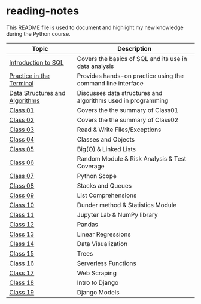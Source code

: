 # reading-notes

This README file is used to document and highlight my new knowledge during the Python course.

| Topic | Description |
|-------|-------------|
| [Introduction to SQL](./sql.md) | Covers the basics of SQL and its use in data analysis |
| [Practice in the Terminal](./terminal.md) | Provides hands-on practice using the command line interface |
| [Data Structures and Algorithms](./Data%20StructuresAndAlgorithms.md) | Discusses data structures and algorithms used in programming |
| [Class 01](./class01.md) | Covers the the summary of Class01 |
| [Class 02](./class02.md) | Covers the the summary of Class02 |
| [Class 03](./class03.md) |  Read & Write Files/Exceptions |
| [Class 04](./class04.md)| Classes and Objects  |
| [Class 05](./class05.md)| Big(O) & Linked Lists  |
| [Class 06](./class06.md)| Random Module & Risk Analysis & Test Coverage  |
| [Class 07](./class07.md)| Python Scope  |
| [Class 08](./class08.md)| Stacks and Queues  |
| [Class 09](./class09.md)| List Comprehensions  |
| [Class 10](./class10.md)| Dunder method & Statistics Module  |
| [Class 11](./class11.md)|  Jupyter Lab &  NumPy library  |
| [Class 12](./class12.md)|  Pandas  |
| [Class 13](./class13.md)|  Linear Regressions  |
| [Class 14](./class14.md)|  Data Visualization  |
| [Class 15](./class15.md)|  Trees  |
| [Class 16](./class16.md)|  Serverless Functions  |
| [Class 17](./class17.md)|  Web Scraping  |
| [Class 18](./class18.md)|  Intro to Django  |
| [Class 19](./class19.md)|  Django Models  |
